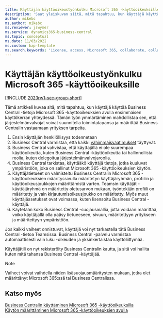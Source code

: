 ```yaml
---
title: Käyttäjän käyttöoikeustyönkulku Microsoft 365 -käyttöoikeuksille
description: 'Saat yleiskuvan siitä, mitä tapahtuu, kun käyttäjä käyttää Business Central -tietoja Microsoft 365 -käyttöoikeuksien avulla ensimmäisen käyttökerran yhteydessä.'
author: mikebc
ms.author: mikebc
ms.reviewer: jswymer
ms.service: dynamics365-business-central
ms.topic: conceptual
ms.date: 11/03/2022
ms.custom: bap-template
ms.search.keywords: 'License, access, Microsoft 365, collaborate, collaboration, Teams, Microsoft Teams'
---
```

# <a name="user-access-flow-for-microsoft-365-licenses"></a><a name="user-access-flow-for-microsoft-365-licenses"></a>Käyttäjän käyttöoikeustyönkulku Microsoft 365 -käyttöoikeuksille

[!INCLUDE [2023rw1-sec-group-short](includes/2023rw1-sec-group-short.md)]

Tämä artikkeli kuvaa sitä, mitä tapahtuu, kun käyttäjä käyttää Business Central -tietoja Microsoft 365 -käyttöoikeuksien avulla ensimmäisen käyttökerran yhteydessä. Tämän työn ymmärtäminen mahdollistaa sen, että järjestelmänvalvojat voivat suunnitella toimintatapansa ja määrittää Business Centralin vastaamaan yrityksen tarpeita.

1. Ensin käyttäjän henkilöllisyys todennetaan 
2. Business Central varmistaa, että kaikki [vähimmäisvaatimukset](admin-access-with-m365-license.md#minimum-requirements) täyttyvät.
3. Business Central vahvistaa, että käyttäjällä ei ole suurempaa käyttöoikeutta, kuten Business Central -käyttöoikeutta tai hallinnollista roolia, kuten delegoitua järjestelmänvalvojaroolia. 
4. Business Central tarkistaa, käyttääkö käyttäjä tietoja, jotka kuuluvat ympäristöön, joka on sallinut Microsoft 365 -käyttöoikeuksien käytön. 
5. Käyttäjätietueet on valmisteltu Business Centralin Microsoft 365 -käyttöoikeuksien määrityssivulla määritetyn käyttäjäryhmän, profiilin ja käyttöoikeusjoukkojen määrittämistä varten. Teamsin käyttäjät -käyttäjäryhmä on määritetty oletusarvon mukaan, työntekijän profiili on määritetty ja vain kirjautumisoikeusjoukko on määritetty. Myös muut käyttäjäasetukset ovat voimassa, kuten lisensoitu Business Central -käyttäjä. 
6. Käytetään koko Business Central -suojausmallia, jotta voidaan määrittää, voiko käyttäjällä olla pääsy tietueeseen, sivuun, määritettyyn yritykseen ja määritettyyn ympäristöön. 

Jos kaikki vaiheet onnistuvat, käyttäjä voi nyt tarkastella tätä Business Central -tietoa Teamsissa. Business Central -palvelu varmistaa automaattisesti vain luku -oikeuden ja yksinkertaistaa käyttöliittymää. 

Käyttäjätili on nyt rekisteröity Business Centralin kautta, ja sitä voi hallita kuten mitä tahansa Business Central -käyttäjää.

> [!NOTE]
> Vaiheet voivat vaihdella niiden lisäsuojausmääritysten mukaan, jotka olet määrittänyt Microsoft 365:ssä tai Business Centralissa.

## <a name="see-also"></a><a name="see-also"></a>Katso myös

[Business Centralin käyttäminen Microsoft 365 -käyttöoikeuksilla](admin-access-with-m365-license.md#minimum-requirements)  
[Käytön määrittäminen Microsoft 365 -käyttöoikeuksien avulla](admin-access-with-m365-license-setup.md)  
